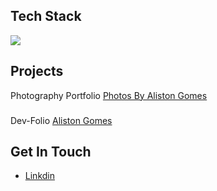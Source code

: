 ## Tech Stack
<p align="start">
    <img src="https://skillicons.dev/icons?i=html,css,js,ts,react,vue,nodejs,express,pinia,redux,tailwind,materialui,vuetify,mongodb,mysql" />
</p>

## Projects
Photography Portfolio
[Photos By Aliston Gomes](https://photos-by-aliston-gomes.vercel.app)
###
Dev-Folio
[Aliston Gomes](https://aliston-gomes-dev.vercel.app)
###
## Get In Touch 
- [Linkdin](https://www.linkedin.com/in/aliston-inas-gomes-637787230utm_source=share&utm_campaign=share_via&utm_content=profile&utm_medium=ios_app)


